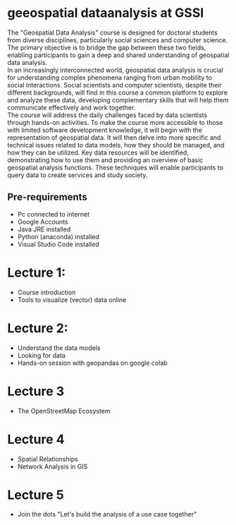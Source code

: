 # geeospatial dataanalysis at GSSI
The "Geospatial Data Analysis" course is designed for doctoral students from diverse disciplines, particularly social sciences and computer science. The primary objective is to bridge the gap between these two fields, enabling participants to gain a deep and shared understanding of geospatial data analysis.<br/>
In an increasingly interconnected world, geospatial data analysis is crucial for understanding complex phenomena ranging from urban mobility to social interactions. Social scientists and computer scientists, despite their different backgrounds, will find in this course a common platform to explore and analyze these data, developing complementary skills that will help them communicate effectively and work together.<br/>
The course will address the daily challenges faced by data scientists through hands-on activities. To make the course more accessible to those with limited software development knowledge, it will begin with the representation of geospatial data. It will then delve into more specific and technical issues related to data models, how they should be managed, and how they can be utilized. Key data resources will be identified, demonstrating how to use them and providing an overview of basic geospatial analysis functions. These techniques will enable participants to query data to create services and study society.

## Pre-requirements
- Pc connected to internet
- Google Accounts
- Java JRE installed
- Python (anaconda) installed
- Visual Studio Code installed

# Lecture 1:
- Course introduction
- Tools to visualize (vector) data online

# Lecture 2:
- Understand the data models
- Looking for data
- Hands-on session with geopandas on google colab

# Lecture 3
- The OpenStreetMap Ecosystem

# Lecture 4
- Spatial Relationships
- Network Analysis in GIS

# Lecture 5
- Join the dots "Let's build the analysis of a use case together"

